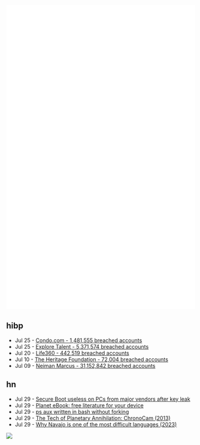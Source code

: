 ![Metrics](https://raw.githubusercontent.com/phixion/phixion/master/metrics.svg)

## hibp

<!--
for https://github.com/phixion/phixion/blob/main/.github/workflows/feeds.yml
-->
<!--START_SECTION:haveibeenpwnd-->
- Jul 25 - [Condo.com - 1,481,555 breached accounts](https://haveibeenpwned.com/PwnedWebsites#CondoCom)
- Jul 25 - [Explore Talent - 5,371,574 breached accounts](https://haveibeenpwned.com/PwnedWebsites#ExploreTalent)
- Jul 20 - [Life360 - 442,519 breached accounts](https://haveibeenpwned.com/PwnedWebsites#Life360)
- Jul 10 - [The Heritage Foundation - 72,004 breached accounts](https://haveibeenpwned.com/PwnedWebsites#TheHeritageFoundation)
- Jul 09 - [Neiman Marcus - 31,152,842 breached accounts](https://haveibeenpwned.com/PwnedWebsites#NeimanMarcus)
<!--END_SECTION:haveibeenpwnd-->

## hn

<!--
for https://github.com/phixion/phixion/blob/main/.github/workflows/feeds.yml
-->
<!--START_SECTION:hn-->
- Jul 29 - [Secure Boot useless on PCs from major vendors after key leak](https://www.theregister.com/2024/07/29/infosec_roundup/)
- Jul 29 - [Planet eBook: free literature for your device](https://www.planetebook.com/)
- Jul 29 - [ps aux written in bash without forking](https://github.com/izabera/ps)
- Jul 29 - [The Tech of Planetary Annihilation: ChronoCam (2013)](https://www.forrestthewoods.com/blog/tech_of_planetary_annihilation_chrono_cam/)
- Jul 29 - [Why Navajo is one of the most difficult languages (2023)](https://bigthink.com/high-culture/navajo-language/)
<!--END_SECTION:hn-->

<!--
for https://yhype.me
-->
![](https://hit.yhype.me/github/profile?user_id=13013670)

